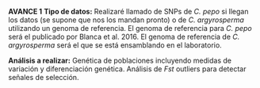 **AVANCE 1**
**Tipo de datos:** Realizaré llamado de SNPs de *C. pepo* si llegan los datos (se supone que nos los mandan pronto) o de *C. argyrosperma* utilizando un genoma de referencia.
El genoma de referencia para *C. pepo* será el publicado por Blanca et al. 2016. El genoma de referencia de *C. argyrosperma* será el que se está ensamblando en el laboratorio.

**Análisis a realizar:** Genética de poblaciones incluyendo medidas de variación y diferenciación genética. Análisis de *Fst* outliers para detectar señales de selección.
